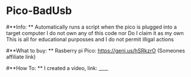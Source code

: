 # Pico-BadUsb
#**Info: **
Automatically runs a script when the pico is plugged into a target computer
I do not own any of this code nor Do I claim it as my own
This is all for educational purposses and I do not permit illigal actions

#**What to buy: **
Rasberry pi Pico: https://geni.us/hSRkzrO (Someones affiliate link)

#**How To: **
I created a video, link: ____
